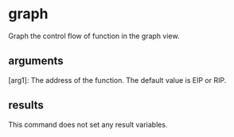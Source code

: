 # graph

Graph the control flow of function in the graph view.

## arguments

\[arg1\]: The address of the function. The default value is EIP or RIP.

## results

This command does not set any result variables.